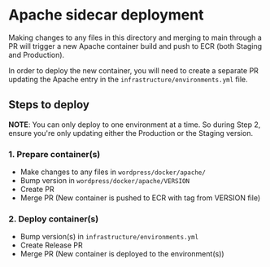 # Apache sidecar deployment

Making changes to any files in this directory and merging to main through a PR will trigger a new Apache container
build and push to ECR (both Staging and Production).

In order to deploy the new container, you will need to create a separate PR updating the Apache entry in the
`infrastructure/environments.yml` file.

## Steps to deploy

**NOTE**: You can only deploy to one environment at a time. So during Step 2, ensure you're only updating either the
Production or the Staging version.

### 1. Prepare container(s)
- Make changes to any files in `wordpress/docker/apache/`
- Bump version in `wordpress/docker/apache/VERSION`
- Create PR
- Merge PR (New container is pushed to ECR with tag from VERSION file)
### 2. Deploy container(s)
- Bump version(s) in `infrastructure/environments.yml`
- Create Release PR
- Merge PR (New container is deployed to the environment(s))